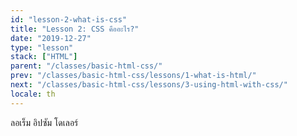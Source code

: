 ```yaml
---
id: "lesson-2-what-is-css"
title: "Lesson 2: CSS คืออะไร?"
date: "2019-12-27"
type: "lesson"
stack: ["HTML"]
parent: "/classes/basic-html-css/"
prev: "/classes/basic-html-css/lessons/1-what-is-html/"
next: "/classes/basic-html-css/lessons/3-using-html-with-css/"
locale: th
---
```


ลอเร็ม อิปซัม โดเลอร์